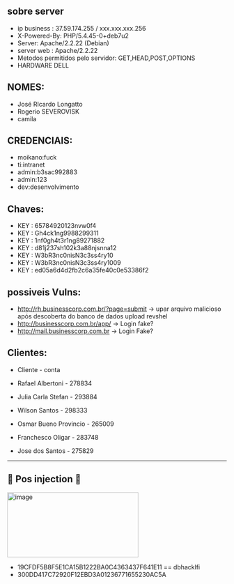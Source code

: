 ## sobre server
- ip business : 37.59.174.255  / xxx.xxx.xxx.256
- X-Powered-By: PHP/5.4.45-0+deb7u2
- Server: Apache/2.2.22 (Debian)
- server web : Apache/2.2.22
- Metodos permitidos pelo servidor: GET,HEAD,POST,OPTIONS   
- HARDWARE DELL

## NOMES:
- José RIcardo Longatto
- Rogerio SEVEROVISK
- camila

## CREDENCIAIS:
- moikano:fuck
- ti:intranet 
- admin:b3sac992883
- admin:123
- dev:desenvolvimento

## Chaves:
- KEY : 65784920123nvw0f4 
- KEY : Gh4ck1ng9988299311
- KEY : 1nf0gh4t3r1ng89271882
- KEY : d81j237sh102k3a88njsnna12
- KEY : W3bR3nc0nisN3c3ss4ry10
- KEY : W3bR3nc0nisN3c3ss4ry1009
- KEY : ed05a6d4d2fb2c6a35fe40c0e53386f2
## possiveis Vulns: 
- http://rh.businesscorp.com.br/?page=submit -> upar arquivo malicioso após descoberta do banco de dados upload revshel
- http://businesscorp.com.br/app/ -> Login fake?
- http://mail.businesscorp.com.br -> Login Fake?


## Clientes:
- Cliente - conta

- Rafael Albertoni - 278834
- Julia Carla Stefan - 293884
- Wilson Santos - 298333
- Osmar Bueno Provincio - 265009 
- Franchesco Oligar - 283748
- Jose dos Santos - 275829


--- 

## 💉 Pos injection 💉

<img width="301" height="149" alt="image" src="https://github.com/user-attachments/assets/c939202d-d309-40ba-8fd5-e936360ceefa" />

- 19CFDF5B8F5E1CA15B1222BA0C4363437F641E11 == dbhacklfi
- 300DD417C72920F12EBD3A01236771655230AC5A


